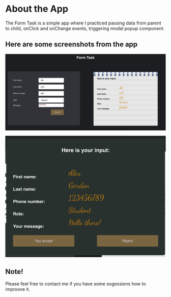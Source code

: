 # About the App

The Form Task is a simple app where I practiced passing data from parent to child, onClick and onChange events, triggering modal popup component.

## Here are some screenshots from the app

![Screenshot](./src/image/Screenshot1.png)

![Screenshot](./src/image/Screenshot2.png)

## Note!

Please feel free to contact me if you have some sogessions how to improove it.
